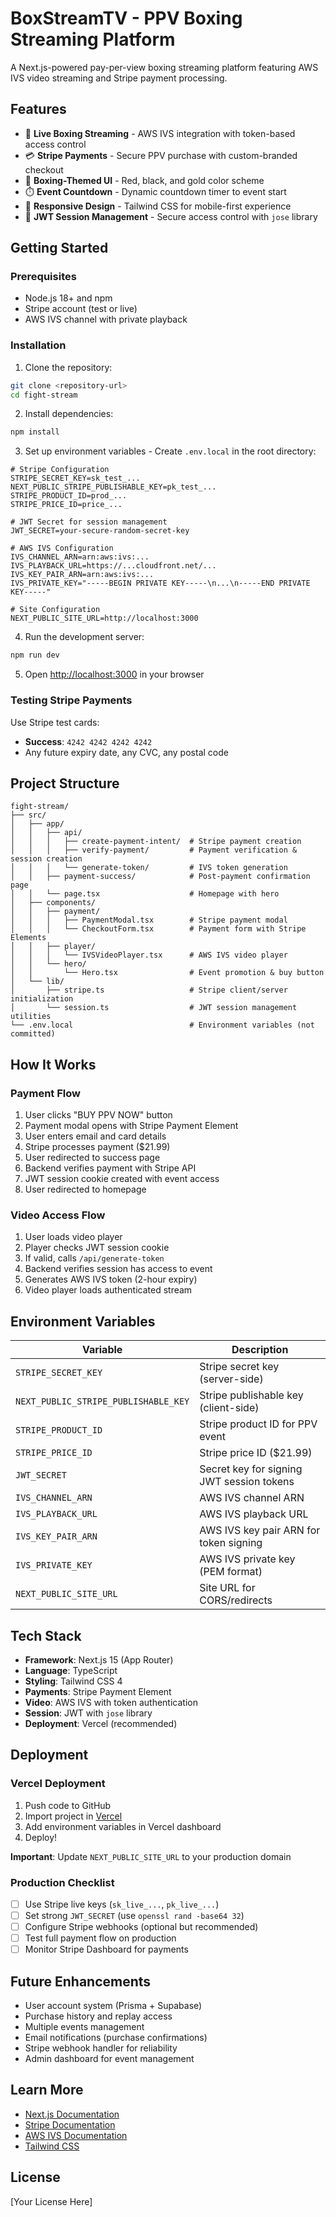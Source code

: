 # BoxStreamTV - PPV Boxing Streaming Platform

A Next.js-powered pay-per-view boxing streaming platform featuring AWS IVS video streaming and Stripe payment processing.

## Features

- 🥊 **Live Boxing Streaming** - AWS IVS integration with token-based access control
- 💳 **Stripe Payments** - Secure PPV purchase with custom-branded checkout
- 🎨 **Boxing-Themed UI** - Red, black, and gold color scheme
- ⏱️ **Event Countdown** - Dynamic countdown timer to event start
- 📱 **Responsive Design** - Tailwind CSS for mobile-first experience
- 🔐 **JWT Session Management** - Secure access control with `jose` library

## Getting Started

### Prerequisites

- Node.js 18+ and npm
- Stripe account (test or live)
- AWS IVS channel with private playback

### Installation

1. Clone the repository:
```bash
git clone <repository-url>
cd fight-stream
```

2. Install dependencies:
```bash
npm install
```

3. Set up environment variables - Create `.env.local` in the root directory:
```env
# Stripe Configuration
STRIPE_SECRET_KEY=sk_test_...
NEXT_PUBLIC_STRIPE_PUBLISHABLE_KEY=pk_test_...
STRIPE_PRODUCT_ID=prod_...
STRIPE_PRICE_ID=price_...

# JWT Secret for session management
JWT_SECRET=your-secure-random-secret-key

# AWS IVS Configuration
IVS_CHANNEL_ARN=arn:aws:ivs:...
IVS_PLAYBACK_URL=https://...cloudfront.net/...
IVS_KEY_PAIR_ARN=arn:aws:ivs:...
IVS_PRIVATE_KEY="-----BEGIN PRIVATE KEY-----\n...\n-----END PRIVATE KEY-----"

# Site Configuration
NEXT_PUBLIC_SITE_URL=http://localhost:3000
```

4. Run the development server:
```bash
npm run dev
```

5. Open [http://localhost:3000](http://localhost:3000) in your browser

### Testing Stripe Payments

Use Stripe test cards:
- **Success**: `4242 4242 4242 4242`
- Any future expiry date, any CVC, any postal code

## Project Structure

```
fight-stream/
├── src/
│   ├── app/
│   │   ├── api/
│   │   │   ├── create-payment-intent/  # Stripe payment creation
│   │   │   ├── verify-payment/         # Payment verification & session creation
│   │   │   └── generate-token/         # IVS token generation
│   │   ├── payment-success/            # Post-payment confirmation page
│   │   └── page.tsx                    # Homepage with hero
│   ├── components/
│   │   ├── payment/
│   │   │   ├── PaymentModal.tsx        # Stripe payment modal
│   │   │   └── CheckoutForm.tsx        # Payment form with Stripe Elements
│   │   ├── player/
│   │   │   └── IVSVideoPlayer.tsx      # AWS IVS video player
│   │   └── hero/
│   │       └── Hero.tsx                # Event promotion & buy button
│   └── lib/
│       ├── stripe.ts                   # Stripe client/server initialization
│       └── session.ts                  # JWT session management utilities
└── .env.local                          # Environment variables (not committed)
```

## How It Works

### Payment Flow

1. User clicks "BUY PPV NOW" button
2. Payment modal opens with Stripe Payment Element
3. User enters email and card details
4. Stripe processes payment ($21.99)
5. User redirected to success page
6. Backend verifies payment with Stripe API
7. JWT session cookie created with event access
8. User redirected to homepage

### Video Access Flow

1. User loads video player
2. Player checks JWT session cookie
3. If valid, calls `/api/generate-token`
4. Backend verifies session has access to event
5. Generates AWS IVS token (2-hour expiry)
6. Video player loads authenticated stream

## Environment Variables

| Variable | Description |
|----------|-------------|
| `STRIPE_SECRET_KEY` | Stripe secret key (server-side) |
| `NEXT_PUBLIC_STRIPE_PUBLISHABLE_KEY` | Stripe publishable key (client-side) |
| `STRIPE_PRODUCT_ID` | Stripe product ID for PPV event |
| `STRIPE_PRICE_ID` | Stripe price ID ($21.99) |
| `JWT_SECRET` | Secret key for signing JWT session tokens |
| `IVS_CHANNEL_ARN` | AWS IVS channel ARN |
| `IVS_PLAYBACK_URL` | AWS IVS playback URL |
| `IVS_KEY_PAIR_ARN` | AWS IVS key pair ARN for token signing |
| `IVS_PRIVATE_KEY` | AWS IVS private key (PEM format) |
| `NEXT_PUBLIC_SITE_URL` | Site URL for CORS/redirects |

## Tech Stack

- **Framework**: Next.js 15 (App Router)
- **Language**: TypeScript
- **Styling**: Tailwind CSS 4
- **Payments**: Stripe Payment Element
- **Video**: AWS IVS with token authentication
- **Session**: JWT with `jose` library
- **Deployment**: Vercel (recommended)

## Deployment

### Vercel Deployment

1. Push code to GitHub
2. Import project in [Vercel](https://vercel.com)
3. Add environment variables in Vercel dashboard
4. Deploy!

**Important**: Update `NEXT_PUBLIC_SITE_URL` to your production domain

### Production Checklist

- [ ] Use Stripe live keys (`sk_live_...`, `pk_live_...`)
- [ ] Set strong `JWT_SECRET` (use `openssl rand -base64 32`)
- [ ] Configure Stripe webhooks (optional but recommended)
- [ ] Test full payment flow on production
- [ ] Monitor Stripe Dashboard for payments

## Future Enhancements

- User account system (Prisma + Supabase)
- Purchase history and replay access
- Multiple events management
- Email notifications (purchase confirmations)
- Stripe webhook handler for reliability
- Admin dashboard for event management

## Learn More

- [Next.js Documentation](https://nextjs.org/docs)
- [Stripe Documentation](https://stripe.com/docs)
- [AWS IVS Documentation](https://docs.aws.amazon.com/ivs/)
- [Tailwind CSS](https://tailwindcss.com/docs)

## License

[Your License Here]
